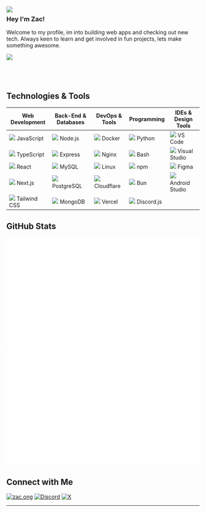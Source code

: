 <img align="left" width="250" height="auto" src="https://github.com/user-attachments/assets/b35328d0-b68e-4425-82d5-e9781cefae4e">

### Hey I'm Zac!

Welcome to my profile, im into building web apps and checking out new tech. Always keen to learn and get involved in fun projects, lets make something awesome.

[![](https://komarev.com/ghpvc/?username=Trixzyy&color=007bff&label=Profile+Views&style=for-the-badge)]() 

<br><br>

                                                                                                                          
## Technologies & Tools

| **Web Development**                                                                                                                                                                           | **Back-End & Databases**                                                                                                                                                              | **DevOps & Tools**                                                                                                                                                                | **Programming**                                                                                                                                                          | **IDEs & Design Tools**                                                                                                                                                                |
|-----------------------------------------------------------------------------------------------------------------------------------------------------------------------------------------------|---------------------------------------------------------------------------------------------------------------------------------------------------------------------------------------|------------------------------------------------------------------------------------------------------------------------------------------------------------------------------------|--------------------------------------------------------------------------------------------------------------------------------------------------------------------------------------------------------|------------------------------------------------------------------------------------------------------------------------------------------------------------------------------------------|
| <code><a href="https://github.com/topics/javascript" target="_blank"><img height="25" src="https://skillicons.dev/icons?i=js"></a></code> JavaScript                                          | <code><a href="https://github.com/topics/nodejs" target="_blank"><img height="25" src="https://skillicons.dev/icons?i=nodejs"></a></code> Node.js                                      | <code><a href="https://github.com/topics/docker" target="_blank"><img height="25" src="https://skillicons.dev/icons?i=docker"></a></code> Docker                                   | <code><a href="https://github.com/topics/python" target="_blank"><img height="25" src="https://skillicons.dev/icons?i=py"></a></code> Python                                                          | <code><a href="https://github.com/topics/vscode" target="_blank"><img height="25" src="https://skillicons.dev/icons?i=vscode"></a></code> VS Code                                           |
| <code><a href="https://github.com/topics/typescript" target="_blank"><img height="25" src="https://skillicons.dev/icons?i=ts"></a></code> TypeScript                                          | <code><a href="https://github.com/topics/express" target="_blank"><img height="25" src="https://skillicons.dev/icons?i=express"></a></code> Express                                    | <code><a href="https://github.com/topics/nginx" target="_blank"><img height="25" src="https://skillicons.dev/icons?i=nginx"></a></code> Nginx                                     | <code><a href="https://github.com/topics/bash" target="_blank"><img height="25" src="https://skillicons.dev/icons?i=bash"></a></code> Bash                                                            | <code><a href="https://github.com/topics/visualstudio" target="_blank"><img height="25" src="https://skillicons.dev/icons?i=visualstudio"></a></code> Visual Studio                          |
| <code><a href="https://github.com/topics/react" target="_blank"><img height="25" src="https://skillicons.dev/icons?i=react"></a></code> React                                                  | <code><a href="https://github.com/topics/mysql" target="_blank"><img height="25" src="https://skillicons.dev/icons?i=mysql"></a></code> MySQL                                          | <code><a href="https://github.com/topics/linux" target="_blank"><img height="25" src="https://skillicons.dev/icons?i=linux"></a></code> Linux                                    | <code><a href="https://github.com/topics/npm" target="_blank"><img height="25" src="https://skillicons.dev/icons?i=npm"></a></code> npm                                                              | <code><a href="https://github.com/topics/figma" target="_blank"><img height="25" src="https://skillicons.dev/icons?i=figma"></a></code> Figma                                           |
| <code><a href="https://github.com/topics/nextjs" target="_blank"><img height="25" src="https://skillicons.dev/icons?i=nextjs"></a></code> Next.js                                              | <code><a href="https://github.com/topics/postgresql" target="_blank"><img height="25" src="https://skillicons.dev/icons?i=postgres"></a></code> PostgreSQL                            | <code><a href="https://github.com/topics/cloudflare" target="_blank"><img height="25" src="https://skillicons.dev/icons?i=cloudflare"></a></code> Cloudflare                      | <code><a href="https://github.com/topics/bun" target="_blank"><img height="25" src="https://skillicons.dev/icons?i=bun"></a></code> Bun                                                              | <code><a href="https://github.com/topics/androidstudio" target="_blank"><img height="25" src="https://skillicons.dev/icons?i=androidstudio"></a></code> Android Studio                      |
| <code><a href="https://github.com/topics/tailwindcss" target="_blank"><img height="25" src="https://skillicons.dev/icons?i=tailwind"></a></code> Tailwind CSS                                  | <code><a href="https://github.com/topics/mongodb" target="_blank"><img height="25" src="https://skillicons.dev/icons?i=mongodb"></a></code> MongoDB                                    | <code><a href="https://github.com/topics/vercel" target="_blank"><img height="25" src="https://skillicons.dev/icons?i=vercel"></a></code> Vercel                                 | <code><a href="https://github.com/topics/discordjs" target="_blank"><img height="25" src="https://skillicons.dev/icons?i=discordjs"></a></code> Discord.js                                                |                                                                                                                                                                                         |



## GitHub Stats
<!-- https://github.com/jstrieb/github-stats -->
<a href="https://github.com/jstrieb/github-stats">
  <picture>
    <source srcset="https://github.com/Trixzyy/github-stats/blob/master/generated/overview.svg#gh-dark-mode-only" media="(prefers-color-scheme: dark)" />
    <source srcset="https://github.com/Trixzyy/github-stats/blob/master/generated/overview.svg#gh-light-mode-only" media="(prefers-color-scheme: light)" />
    <img src="https://github.com/Trixzyy/github-stats/blob/master/generated/overview.svg" alt="GitHub Stats Overview" />
  </picture>
  <picture>
    <source srcset="https://github.com/Trixzyy/github-stats/blob/master/generated/languages.svg#gh-dark-mode-only" media="(prefers-color-scheme: dark)" />
    <source srcset="https://github.com/Trixzyy/github-stats/blob/master/generated/languages.svg#gh-light-mode-only" media="(prefers-color-scheme: light)" />
    <img src="https://github.com/Trixzyy/github-stats/blob/master/generated/languages.svg" alt="GitHub Stats Languages" />
  </picture>
</a>





## Connect with Me
[![zac.ong](https://custom-icon-badges.herokuapp.com/badge/-zac.ong-6088d2?style=for-the-badge&logoColor=white&logo=website)](https://zac.ong)
[![Discord](https://img.shields.io/badge/Discord-5865F2?style=for-the-badge&logo=discord&logoColor=white)](https://discord.com/users/992171799536218142)
[![X](https://img.shields.io/badge/X-000000?style=for-the-badge&logo=x&logoColor=white)](https://x.com/trixzydev)

---
